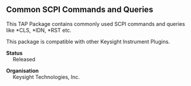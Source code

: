 <h2>Common SCPI Commands and Queries</h2>

This TAP Package contains commonly used SCPI commands and queries like *CLS, *IDN, *RST etc.

This package is compatible with other Keysight Instrument Plugins.
  
**Status**  
&emsp;  Released  
  
**Organisation**  
&emsp;  Keysight Technologies, Inc.  
